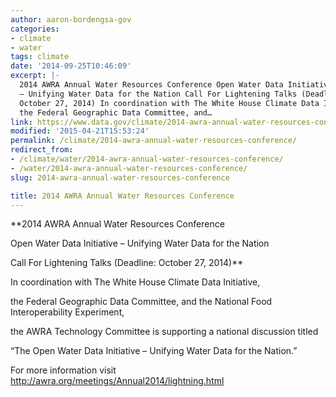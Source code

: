```yaml
---
author: aaron-bordengsa-gov
categories:
- climate
- water
tags: climate
date: '2014-09-25T10:46:09'
excerpt: |-
  2014 AWRA Annual Water Resources Conference Open Water Data Initiative
  – Unifying Water Data for the Nation Call For Lightening Talks (Deadline:
  October 27, 2014) In coordination with The White House Climate Data Initiative,
  the Federal Geographic Data Committee, and…
link: https://www.data.gov/climate/2014-awra-annual-water-resources-conference/
modified: '2015-04-21T15:53:24'
permalink: /climate/2014-awra-annual-water-resources-conference/
redirect_from:
- /climate/water/2014-awra-annual-water-resources-conference/
- /water/2014-awra-annual-water-resources-conference/
slug: 2014-awra-annual-water-resources-conference

title: 2014 AWRA Annual Water Resources Conference
---
```


**2014 AWRA Annual Water Resources Conference

Open Water Data Initiative – Unifying Water Data for the Nation

Call For Lightening Talks (Deadline: October 27, 2014)**

In coordination with The White House Climate Data Initiative,

the Federal Geographic Data Committee, and the National Food Interoperability Experiment,

the AWRA Technology Committee is supporting a national discussion titled

“The Open Water Data Initiative – Unifying Water Data for the Nation.”

For more information visit <http://awra.org/meetings/Annual2014/lightning.html>

